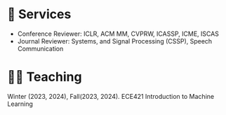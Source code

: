 <!--- # 📖 Educations -->

<!--- # 💻 Internships -->

# 🏁 Services
- Conference Reviewer: ICLR, ACM MM, CVPRW, ICASSP, ICME, ISCAS
- Journal Reviewer: Systems, and Signal Processing (CSSP), Speech Communication

# 🧑‍🏫 Teaching
Winter (2023, 2024), Fall(2023, 2024). ECE421 Introduction to Machine Learning